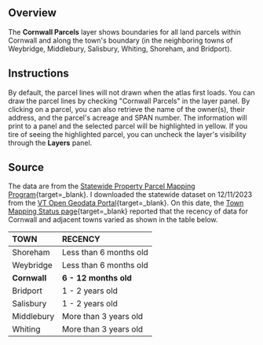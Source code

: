 ## Overview  

The **Cornwall Parcels** layer shows boundaries for all land parcels within Cornwall and along the town's boundary (in the neighboring towns of Weybridge, Middlebury, Salisbury, Whiting, Shoreham, and Bridport).  

## Instructions      

By default, the parcel lines will not drawn when the atlas first loads. You can draw the parcel lines by checking "Cornwall Parcels" in the layer panel. By clicking on a parcel, you can also retrieve the name of the owner(s), their address, and the parcel's acreage and SPAN number. The information will print to a panel and the selected parcel will be highlighted in yellow. If you tire of seeing the highlighted parcel, you can uncheck the layer's visibility through the **Layers** panel.       

## Source

The data are from the [Statewide Property Parcel Mapping Program](https://vcgi.vermont.gov/data-and-programs/parcel-program){target=_blank}. I downloaded the statewide dataset on 12/11/2023 from the [VT Open Geodata Portal](https://geodata.vermont.gov/datasets/09cf47e1cf82465e99164762a04f3ce6_0/explore){target=_blank}. On this date, the [Town Mapping Status page](https://experience.arcgis.com/experience/d88b19e908a1460da8bcb7326f7c2ec6){target=_blank} reported that the recency of data for Cornwall and adjacent towns varied as shown in the table below.  

| TOWN          | RECENCY                   |
| :---          | :---                      |
| Shoreham      | Less than 6 months old    |
| Weybridge     | Less than 6 months old    |
| **Cornwall**  | **6 - 12 months old**     |
| Bridport      | 1 - 2 years old           |
| Salisbury     | 1 - 2 years old           |
| Middlebury    | More than 3 years old     |
| Whiting       | More than 3 years old     |


